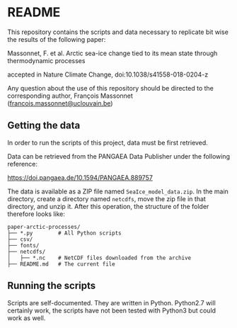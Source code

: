 # README

This repository contains the scripts and data necessary to replicate bit wise the results of the following paper:

Massonnet, F. et al. Arctic sea-ice change tied to its mean state through thermodynamic processes

accepted in Nature Climate Change, doi:10.1038/s41558-018-0204-z

Any question about the use of this repository should be directed to the corresponding author, François Massonnet (francois.massonnet@uclouvain.be)

## Getting the data

In order to run the scripts of this project, data must be first retrieved. 

Data can be retrieved from the PANGAEA Data Publisher under the following reference:

https://doi.pangaea.de/10.1594/PANGAEA.889757

The data is available as a ZIP file named `SeaIce_model_data.zip`. In the main directory, create a directory named `netcdfs`, move the zip file in that directory, and unzip it. After this operation, the structure of the folder therefore looks like:

```
paper-arctic-processes/
├── *.py        # All Python scripts
├── csv/
├── fonts/
├── netcdfs/
│   ├── *.nc    # NetCDF files downloaded from the archive
├── README.md   # The current file
```

## Running the scripts

Scripts are self-documented. They are written in Python. Python2.7 will certainly work, the scripts have not been tested with Python3 but could work as well.

